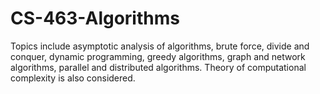 # CS-463-Algorithms
Topics include asymptotic analysis of algorithms, brute force, divide and conquer, dynamic programming, greedy algorithms, graph and network algorithms, parallel and distributed algorithms. Theory of computational complexity is also considered.
